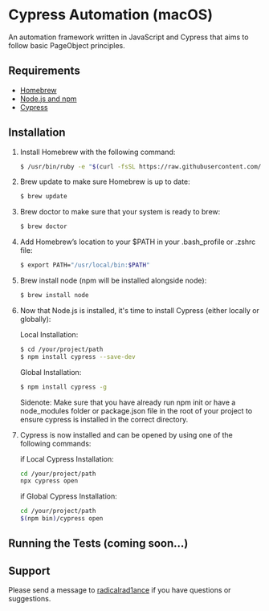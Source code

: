 # Cypress Automation (macOS)
An automation framework written in JavaScript and Cypress that aims to follow basic PageObject principles.

## Requirements
* [Homebrew](https://brew.sh/)
* [Node.js and npm](https://nodejs.org/en/)
* [Cypress](https://docs.cypress.io/guides/getting-started/installing-cypress.html#npm-install)

## Installation
1. Install Homebrew with the following command:

    ~~~ sh
    $ /usr/bin/ruby -e "$(curl -fsSL https://raw.githubusercontent.com/Homebrew/install/master/install)"
    ~~~

2. Brew update to make sure Homebrew is up to date:

    ~~~ sh
    $ brew update
    ~~~
    
3. Brew doctor to make sure that your system is ready to brew:

    ~~~ sh
    $ brew doctor
    ~~~

4. Add Homebrew’s location to your $PATH in your .bash_profile or .zshrc file:

    ~~~ sh
    $ export PATH="/usr/local/bin:$PATH"
    ~~~

5. Brew install node (npm will be installed alongside node):

    ~~~ sh
    $ brew install node
    ~~~

7. Now that Node.js is installed, it's time to install Cypress (either locally or globally):
    
    Local Installation:
    ~~~ sh
    $ cd /your/project/path
    $ npm install cypress --save-dev
    ~~~
    
    Global Installation:
    ~~~ sh
    $ npm install cypress -g
    ~~~
    
    Sidenote: Make sure that you have already run npm init or have a node_modules folder or package.json file in the root of your project to ensure cypress is installed in the correct directory.
    
8. Cypress is now installed and can be opened by using one of the following commands:
    
    if Local Cypress Installation:
    ~~~ sh
    cd /your/project/path
    npx cypress open
    ~~~
    
    if Global Cypress Installation:
    ~~~ sh
    cd /your/project/path
    $(npm bin)/cypress open
    ~~~

## Running the Tests (coming soon...)

## Support
Please send a message to [radicalrad1ance](https://github.com/radicalrad1ance/) if you have questions or suggestions.
